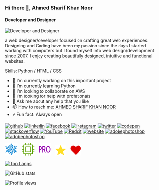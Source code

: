 ### Hi there 👋, Ahmed Sharif Khan Noor
#### Developer and Designer 
![Developer and Designer ](https://pbs.twimg.com/profile_banners/817093197792804864/1626731093/600x200)

a web designer/developer focused on crafting great web experiences. Designing and Coding have been my passion since the days I started working with computers but I found myself into web design/development since 2007. I enjoy creating beautifully designed, intuitive and functional websites.

Skills: Python / HTML / CSS

- 🔭 I’m currently working on this important project 
- 🌱 I’m currently learning Python 
- 👯 I’m looking to collaborate on AWS 
- 🤔 I’m looking for help with profationals 
- 💬 Ask me about any help that you like 
- 📫 How to reach me: [AHMED SHARIF KHAN NOOR](https://ahmedsharifkhan.gq/) 
- ⚡ Fun fact: Always open  


[<img src='https://cdn.jsdelivr.net/npm/simple-icons@3.0.1/icons/github.svg' alt='github' height='40'>](https://github.com/ahmedsharifkhan)  [<img src='https://cdn.jsdelivr.net/npm/simple-icons@3.0.1/icons/linkedin.svg' alt='linkedin' height='40'>](https://www.linkedin.com/in/ahmedsharifkhannoor/)  [<img src='https://cdn.jsdelivr.net/npm/simple-icons@3.0.1/icons/facebook.svg' alt='facebook' height='40'>](https://www.facebook.com/ahmedsharifkhannoor)  [<img src='https://cdn.jsdelivr.net/npm/simple-icons@3.0.1/icons/instagram.svg' alt='instagram' height='40'>](https://www.instagram.com/ahmedsharifkhannoor/)  [<img src='https://cdn.jsdelivr.net/npm/simple-icons@3.0.1/icons/twitter.svg' alt='twitter' height='40'>](https://twitter.com/maxnoor87)  [<img src='https://cdn.jsdelivr.net/npm/simple-icons@3.0.1/icons/codepen.svg' alt='codepen' height='40'>](https://codepen.io/ahmedsharifkhan)  [<img src='https://cdn.jsdelivr.net/npm/simple-icons@3.0.1/icons/stackoverflow.svg' alt='stackoverflow' height='40'>](https://stackoverflow.com/users/ahmed-sharif-khan?tab=profile)  [<img src='https://cdn.jsdelivr.net/npm/simple-icons@3.0.1/icons/youtube.svg' alt='YouTube' height='40'>](https://www.youtube.com/channel/UCBfIS1RdIpSoS1e75LXJuxw)  [<img src='https://cdn.jsdelivr.net/npm/simple-icons@3.0.1/icons/reddit.svg' alt='Reddit' height='40'>](https://www.reddit.com/user/Ahmedsharifkh)  [<img src='https://cdn.jsdelivr.net/npm/simple-icons@3.0.1/icons/icloud.svg' alt='website' height='40'>](https://ahmedsharifkhan.gq/)  [<img src='https://cdn.jsdelivr.net/npm/simple-icons@3.0.1/icons/adobephotoshop.svg' alt='adobephotoshop' height='40'>](https://dribbble.com/ahmedsharifkhannoor)  [<img src='https://cdn.jsdelivr.net/npm/simple-icons@3.0.1/icons/adobephotoshop.svg' alt='adobephotoshop' height='40'>](https://www.behance.net/ahmedsharifkhannoor)  

<a href='https://archiveprogram.github.com/'><img src='https://raw.githubusercontent.com/acervenky/animated-github-badges/master/assets/acbadge.gif' width='40' height='40'></a> <a href='https://docs.github.com/en/developers'><img src='https://raw.githubusercontent.com/acervenky/animated-github-badges/master/assets/devbadge.gif' width='40' height='40'></a> <a href='https://github.com/pricing'><img src='https://raw.githubusercontent.com/acervenky/animated-github-badges/master/assets/pro.gif' width='40' height='40'></a> <a href='https://stars.github.com/'><img src='https://raw.githubusercontent.com/acervenky/animated-github-badges/master/assets/starbadge.gif' width='35' height='35'></a> <a href='https://docs.github.com/en/github/supporting-the-open-source-community-with-github-sponsors'><img src='https://raw.githubusercontent.com/acervenky/animated-github-badges/master/assets/sponsorbadge.gif' width='35' height='35'></a> 

[![Top Langs](https://github-readme-stats.vercel.app/api/top-langs/?username=ahmedsharifkhan)](https://github.com/anuraghazra/github-readme-stats)

![GitHub stats](https://github-readme-stats.vercel.app/api?username=ahmedsharifkhan&show_icons=true&count_private=true)  

![Profile views](https://gpvc.arturio.dev/ahmedsharifkhan)  
